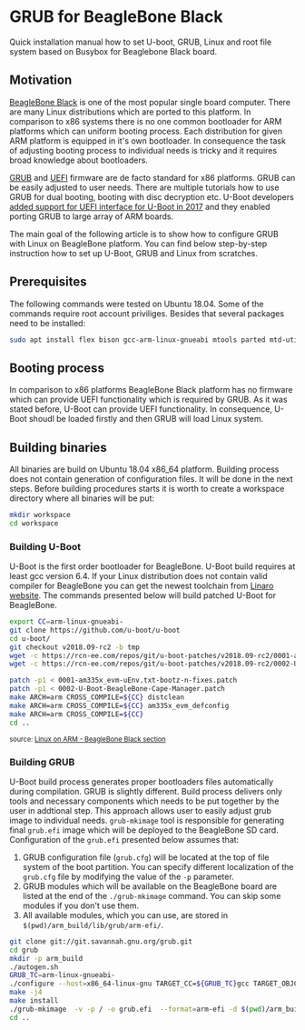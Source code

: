 # GRUB for BeagleBone Black

Quick installation manual how to set U-boot, GRUB, Linux and root file system based on Busybox for Beaglebone Black board.

## Motivation

[BeagleBone Black](https://beagleboard.org/black) is one of the most popular single board computer. There are many Linux distributions which are ported to this platform. In comparison to x86 systems there is no one common bootloader for ARM platforms which can uniform booting process. Each distribution for given ARM platform is equipped in it's own bootloader. In consequence the task of adjusting booting process to individual needs is tricky and it requires broad knowledge about bootloaders.

[GRUB](https://www.gnu.org/software/grub/) and [UEFI](https://en.wikipedia.org/wiki/Unified_Extensible_Firmware_Interface) firmware are de facto standard for x86 platforms. GRUB can be easily adjusted to user needs. There are multiple tutorials how to use GRUB for dual booting, booting with disc decryption etc. U-Boot developers [added support for UEFI interface for U-Boot in 2017](https://www.suse.com/media/article/UEFI_on_Top_of_U-Boot.pdf) and they enabled porting GRUB to large array of ARM boards.

The main goal of the following article is to show how to configure GRUB with Linux on BeagleBone platform. You can find below step-by-step instruction how to set up U-Boot, GRUB and Linux from scratches.

## Prerequisites

The following commands were tested on Ubuntu 18.04. Some of the commands require root account priviliges. Besides that several packages need to be installed:

```bash
sudo apt install flex bison gcc-arm-linux-gnueabi mtools parted mtd-utils e2fsprogs pigz
```

## Booting process

In comparison to x86 platforms BeagleBone Black platform has no firmware which can provide UEFI functionality which is required by GRUB. As it was stated before, U-Boot can provide UEFI functionality. In consequence, U-Boot shoudl be loaded firstly and then GRUB will load Linux system.


## Building binaries

All binaries are build on Ubuntu 18.04 x86_64 platform. Building process does not contain generation of configuration files. It will be done in the next steps. Before building procedures starts it is worth to create a workspace directory where all binaries will be put:

```bash
mkdir workspace
cd workspace
```

### Building U-Boot

U-Boot is the first order bootloader for BeagleBone. U-Boot build requires at least gcc version 6.4. If your Linux distribution does not contain valid compiler for BeagleBone you can get the newest toolchain from [Linaro website](https://www.linaro.org/latest/downloads/). The commands presented below will build patched U-Boot for BeagleBone.

```bash
export CC=arm-linux-gnueabi-
git clone https://github.com/u-boot/u-boot
cd u-boot/
git checkout v2018.09-rc2 -b tmp
wget -c https://rcn-ee.com/repos/git/u-boot-patches/v2018.09-rc2/0001-am335x_evm-uEnv.txt-bootz-n-fixes.patch
wget -c https://rcn-ee.com/repos/git/u-boot-patches/v2018.09-rc2/0002-U-Boot-BeagleBone-Cape-Manager.patch

patch -p1 < 0001-am335x_evm-uEnv.txt-bootz-n-fixes.patch
patch -p1 < 0002-U-Boot-BeagleBone-Cape-Manager.patch
make ARCH=arm CROSS_COMPILE=${CC} distclean
make ARCH=arm CROSS_COMPILE=${CC} am335x_evm_defconfig
make ARCH=arm CROSS_COMPILE=${CC}
cd ..
```
<sub>source: [Linux on ARM - BeagleBone Black section](https://www.digikey.com/eewiki/display/linuxonarm/BeagleBone+Black)</sub>

### Building GRUB

U-Boot build process generates proper bootloaders files automatically during compilation. GRUB is slightly different. Build process delivers only tools and necessary components which needs to be put together by the user in addtional step. This approach allows user to easily adjust grub image to individual needs. `grub-mkimage` tool is responsible for generating final `grub.efi` image which will be deployed to the BeagleBone SD card. Configuration of the `grub.efi` presented below assumes that:
1. GRUB configuration file (`grub.cfg`) will be located at the top of file system of the boot partition. You can specify different localization of the `grub.cfg` file by modifying the value of the `-p` parameter.
2. GRUB modules which will be available on the BeagleBone board are listed at the end of the `./grub-mkimage` command. You can skip some modules if you don't use them.
3. All available modules, which you can use, are stored in `$(pwd)/arm_build/lib/grub/arm-efi/`.

 ```bash
git clone git://git.savannah.gnu.org/grub.git
cd grub
mkdir -p arm_build
./autogen.sh
GRUB_TC=arm-linux-gnueabi-
./configure --host=x86_64-linux-gnu TARGET_CC=${GRUB_TC}gcc TARGET_OBJCOPY=${GRUB_TC}objcopy TARGET_STRIP=${GRUB_TC}strip TARGET_NM=${GRUB_TC}nm TARGET_RANLIB=${GRUB_TC}ranlib   --target=arm --with-platform=efi --exec-prefix=$(pwd)/arm_build/ --prefix=$(pwd)/arm_build/
make -j4
make install
./grub-mkimage  -v -p / -o grub.efi  --format=arm-efi -d $(pwd)/arm_build/lib/grub/arm-efi/  boot linux ext2 fat serial part_msdos part_gpt normal efi_gop iso9660 configfile search loadenv test cat echo gcry_sha256 halt hashsum loadenv reboot
cd ..
```
